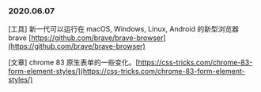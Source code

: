 ### 2020.06.07

[工具] 新一代可以运行在 macOS, Windows, Linux, Android 的新型浏览器 brave [https://github.com/brave/brave-browser](https://github.com/brave/brave-browser)

[文章] chrome 83 原生表单的一些变化。[https://css-tricks.com/chrome-83-form-element-styles/](https://css-tricks.com/chrome-83-form-element-styles/)
